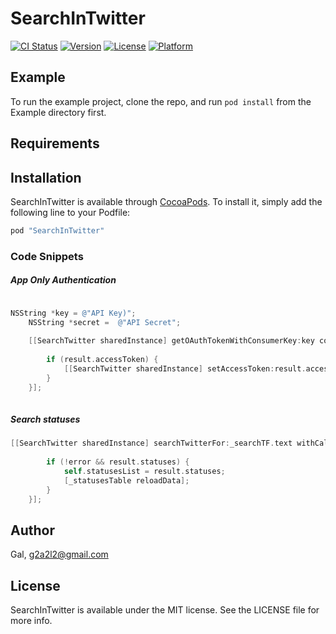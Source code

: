 # SearchInTwitter

[![CI Status](http://img.shields.io/travis/Gal/SearchInTwitter.svg?style=flat)](https://travis-ci.org/Gal/SearchInTwitter)
[![Version](https://img.shields.io/cocoapods/v/SearchInTwitter.svg?style=flat)](http://cocoapods.org/pods/SearchInTwitter)
[![License](https://img.shields.io/cocoapods/l/SearchInTwitter.svg?style=flat)](http://cocoapods.org/pods/SearchInTwitter)
[![Platform](https://img.shields.io/cocoapods/p/SearchInTwitter.svg?style=flat)](http://cocoapods.org/pods/SearchInTwitter)

## Example

To run the example project, clone the repo, and run `pod install` from the Example directory first.

## Requirements

## Installation

SearchInTwitter is available through [CocoaPods](http://cocoapods.org). To install
it, simply add the following line to your Podfile:

```ruby
pod "SearchInTwitter"
```

### Code Snippets



##### App Only Authentication

```Objective-C

NSString *key = @"API Key)";
    NSString *secret =  @"API Secret";
    
    [[SearchTwitter sharedInstance] getOAuthTokenWithConsumerKey:key consumerSecret:secret withCallback:^(AuthTokenResult *result, NSError *error) {
        
        if (result.accessToken) {
            [[SearchTwitter sharedInstance] setAccessToken:result.accessToken];
        }
    }];
    
```

##### Search statuses
```Objective-C
[[SearchTwitter sharedInstance] searchTwitterFor:_searchTF.text withCallback:^(SearchTwitterResult *result, NSError *error) {
        
        if (!error && result.statuses) {
            self.statusesList = result.statuses;
            [_statusesTable reloadData];
        }
    }];
```    
    


## Author

Gal, g2a2l2@gmail.com

## License

SearchInTwitter is available under the MIT license. See the LICENSE file for more info.
